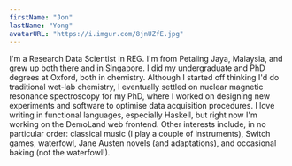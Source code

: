 ```yaml
---
firstName: "Jon"
lastName: "Yong"
avatarURL: "https://i.imgur.com/8jnUZfE.jpg"
---
```


I'm a Research Data Scientist in REG. I'm from Petaling Jaya, Malaysia, and grew up both there and in Singapore. I did my undergraduate and PhD degrees at Oxford, both in chemistry. Although I started off thinking I'd do traditional wet-lab chemistry, I eventually settled on nuclear magnetic resonance spectroscopy for my PhD, where I worked on designing new experiments and software to optimise data acquisition procedures. I love writing in functional languages, especially Haskell, but right now I'm working on the DemoLand web frontend. Other interests include, in no particular order: classical music (I play a couple of instruments), Switch games, waterfowl, Jane Austen novels (and adaptations), and occasional baking (not the waterfowl!).
